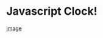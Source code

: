 # Javascript Clock!

[image](https://user-images.githubusercontent.com/116841359/232759302-037adf07-1808-4da7-bd58-c4b9d13203b6.png)
